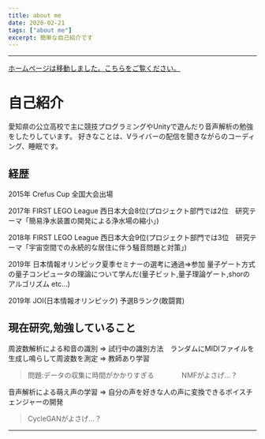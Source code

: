 ```yaml
---
title: about me
date: 2020-02-21
tags: ["about me"]
excerpt: 簡単な自己紹介です
---
```

---

<a href="http://cafe8610.wp.xdomain.jp">ホームページは移動しました。こちらをご覧ください。</a>

# 自己紹介

愛知県の公立高校で主に競技プログラミングやUnityで遊んだり音声解析の勉強をしたりしています。 
好きなことは、Vライバーの配信を聞きながらのコーディング、睡眠です。

## 経歴

2015年 Crefus Cup 全国大会出場

2017年 FIRST LEGO League 西日本大会8位(プロジェクト部門では2位　研究テーマ「簡易浄水装置の開発による浄水場の縮小」)

2018年 FIRST LEGO League 西日本大会9位(プロジェクト部門では3位　研究テーマ「宇宙空間での永続的な居住に伴う騒音問題と対策」)

2019年 日本情報オリンピック夏季セミナーの選考に通過=>参加 量子ゲート方式の量子コンピュータの理論について学んだ(量子ビット,量子理論ゲート,shorのアルゴリズム etc...)

2019年 JOI(日本情報オリンピック) 予選Bランク(敢闘賞)

## 現在研究,勉強していること

周波数解析による和音の識別 => 試行中の識別方法　ランダムにMIDIファイルを生成し鳴らして周波数を測定 => 教師あり学習
>問題:データの収集に時間がかかりすぎる　　　　NMFがよさげ…？

音声解析による萌え声の学習 => 自分の声を好きな人の声に変換できるボイスチェンジャーの開発
>CycleGANがよさげ…？

---
